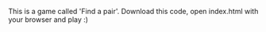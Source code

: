 This is a game called 'Find a pair'. Download this code, open index.html with your browser and play :)

